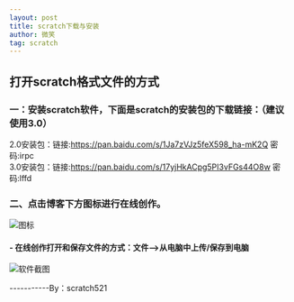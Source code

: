 ```yaml
---  
layout: post  
title: scratch下载与安装  
author: 微笑  
tag: scratch  
---
```

## 打开scratch格式文件的方式  
### 一：安装scratch软件，下面是scratch的安装包的下载链接：（建议使用3.0）  
2.0安装包：链接:https://pan.baidu.com/s/1Ja7zVJz5feX598_ha-mK2Q  密码:irpc  
3.0安装包：链接:https://pan.baidu.com/s/17yjHkACpg5PI3vFGs44O8w  密码:lffd  


### 二、点击博客下方图标进行在线创作。  
![图标](https://github.com/scratch666/scratch666.github.io/raw/master/images/%E6%96%87%E7%AB%A0%E5%9B%BE%E7%89%87/1-%E8%87%AA%E7%94%B1%E5%88%9B%E4%BD%9C%E5%9B%BE%E6%A0%87.png)
#### - 在线创作打开和保存文件的方式：文件-->从电脑中上传/保存到电脑
![软件截图](https://github.com/scratch666/scratch666.github.io/raw/master/images/%E6%96%87%E7%AB%A0%E5%9B%BE%E7%89%87/1-%E6%89%93%E5%BC%80%E5%9B%BE%E6%A0%87.png) 

-----------By：scratch521
